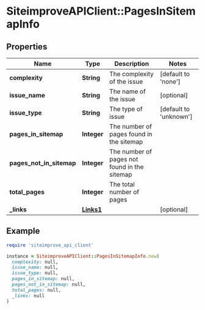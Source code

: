 # SiteimproveAPIClient::PagesInSitemapInfo

## Properties

| Name | Type | Description | Notes |
| ---- | ---- | ----------- | ----- |
| **complexity** | **String** | The complexity of the issue | [default to &#39;none&#39;] |
| **issue_name** | **String** | The name of the issue | [optional] |
| **issue_type** | **String** | The type of issue | [default to &#39;unknown&#39;] |
| **pages_in_sitemap** | **Integer** | The number of pages found in the sitemap |  |
| **pages_not_in_sitemap** | **Integer** | The number of pages not found in the sitemap |  |
| **total_pages** | **Integer** | The total number of pages |  |
| **_links** | [**Links1**](Links1.md) |  | [optional] |

## Example

```ruby
require 'siteimprove_api_client'

instance = SiteimproveAPIClient::PagesInSitemapInfo.new(
  complexity: null,
  issue_name: null,
  issue_type: null,
  pages_in_sitemap: null,
  pages_not_in_sitemap: null,
  total_pages: null,
  _links: null
)
```

